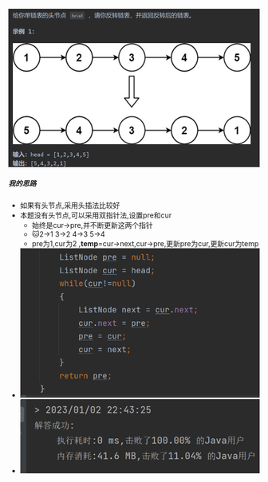 ![](attachments/Pasted%20image%2020230102223813.png)
##### 我的思路
- 如果有头节点,采用头插法比较好
- 本题没有头节点,可以采用双指针法,设置pre和cur
	- 始终是cur->pre,并不断更新这两个指针
	- 🐱2->1 3->2 4->3 5->4
	- pre为1,cur为2 ,**temp**=cur->next,cur->pre,更新pre为cur,更新cur为temp
- ![](attachments/Pasted%20image%2020230102224338.png)
- ![](attachments/Pasted%20image%2020230102224743.png)